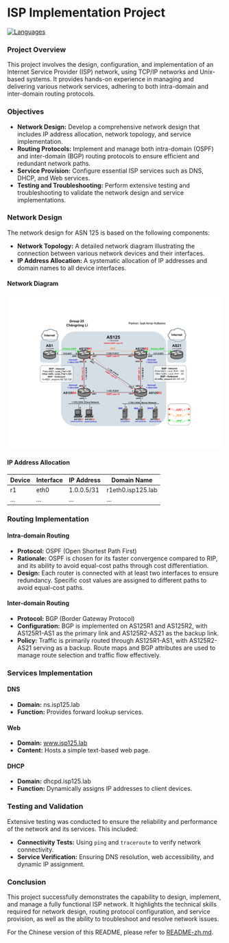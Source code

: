 # ISP Implementation Project

[![Languages](https://img.shields.io/badge/%E4%B8%AD%E6%96%87-zh-C8161E.svg)](README-zh.md)

### Project Overview

This project involves the design, configuration, and implementation of an Internet Service Provider (ISP) network, using TCP/IP networks and Unix-based systems. It provides hands-on experience in managing and delivering various network services, adhering to both intra-domain and inter-domain routing protocols.

### Objectives

- **Network Design:** Develop a comprehensive network design that includes IP address allocation, network topology, and service implementation.
- **Routing Protocols:** Implement and manage both intra-domain (OSPF) and inter-domain (BGP) routing protocols to ensure efficient and redundant network paths.
- **Service Provision:** Configure essential ISP services such as DNS, DHCP, and Web services.
- **Testing and Troubleshooting:** Perform extensive testing and troubleshooting to validate the network design and service implementations.

### Network Design

The network design for ASN 125 is based on the following components:

- **Network Topology:** A detailed network diagram illustrating the connection between various network devices and their interfaces.
- **IP Address Allocation:** A systematic allocation of IP addresses and domain names to all device interfaces.

#### Network Diagram

![AS125 network topology design diagram](./125.png "AS125 network topology design diagram")

#### IP Address Allocation

| Device | Interface | IP Address | Domain Name       |
| ------ | --------- | ---------- | ----------------- |
| r1     | eth0      | 1.0.0.5/31 | r1eth0.isp125.lab |
| ...    | ...       | ...        | ...               |

### Routing Implementation

#### Intra-domain Routing

- **Protocol:** OSPF (Open Shortest Path First)
- **Rationale:** OSPF is chosen for its faster convergence compared to RIP, and its ability to avoid equal-cost paths through cost differentiation.
- **Design:** Each router is connected with at least two interfaces to ensure redundancy. Specific cost values are assigned to different paths to avoid equal-cost paths.

#### Inter-domain Routing

- **Protocol:** BGP (Border Gateway Protocol)
- **Configuration:** BGP is implemented on AS125R1 and AS125R2, with AS125R1-AS1 as the primary link and AS125R2-AS21 as the backup link.
- **Policy:** Traffic is primarily routed through AS125R1-AS1, with AS125R2-AS21 serving as a backup. Route maps and BGP attributes are used to manage route selection and traffic flow effectively.

### Services Implementation

#### DNS

- **Domain:** ns.isp125.lab
- **Function:** Provides forward lookup services.

#### Web

- **Domain:** www.isp125.lab
- **Content:** Hosts a simple text-based web page.

#### DHCP

- **Domain:** dhcpd.isp125.lab
- **Function:** Dynamically assigns IP addresses to client devices.

### Testing and Validation

Extensive testing was conducted to ensure the reliability and performance of the network and its services. This included:

- **Connectivity Tests:** Using `ping` and `traceroute` to verify network connectivity.
- **Service Verification:** Ensuring DNS resolution, web accessibility, and dynamic IP assignment.

### Conclusion

This project successfully demonstrates the capability to design, implement, and manage a fully functional ISP network. It highlights the technical skills required for network design, routing protocol configuration, and service provision, as well as the ability to troubleshoot and resolve network issues.

For the Chinese version of this README, please refer to [README-zh.md](README-zh.md).